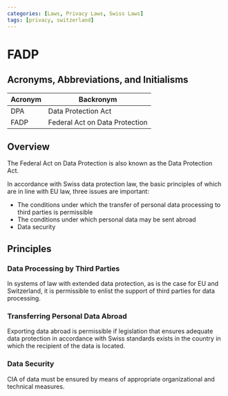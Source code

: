 ```yaml
---
categories: [Laws, Privacy Laws, Swiss Laws]
tags: [privacy, switzerland]
---
```


# FADP

## Acronyms, Abbreviations, and Initialisms

| Acronym | Backronym |
| - | - |
| DPA | Data Protection Act |
| FADP | Federal Act on Data Protection |

## Overview

The Federal Act on Data Protection is also known as the Data Protection Act.

In accordance with Swiss data protection law, the basic principles of which are in line with EU law, three issues are important:

- The conditions under which the transfer of personal data processing to third parties is permissible
- The conditions under which personal data may be sent abroad
- Data security

## Principles

### Data Processing by Third Parties

In systems of law with extended data protection, as is the case for EU and Switzerland, it is permissible to enlist the support of third parties for data processing.

### Transferring Personal Data Abroad

Exporting data abroad is permissible if legislation that ensures adequate data protection in accordance with Swiss standards exists in the country in which the recipient of the data is located.

### Data Security

CIA of data must be ensured by means of appropriate organizational and technical measures.
